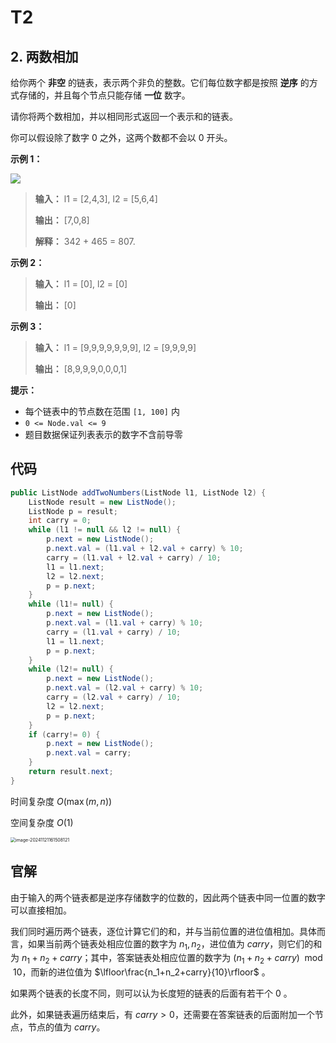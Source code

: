 # T2

## 2. 两数相加 

给你两个 **非空**  的链表，表示两个非负的整数。它们每位数字都是按照 **逆序**  的方式存储的，并且每个节点只能存储 **一位**  数字。

请你将两个数相加，并以相同形式返回一个表示和的链表。

你可以假设除了数字 0 之外，这两个数都不会以 0 开头。

**示例 1：** 

![](http://public.file.lvshuhuai.cn/images\addtwonumber1.jpg)
> **输入：** l1 = \[2,4,3], l2 = \[5,6,4]
>
> **输出：** \[7,0,8]
>
> **解释：** 342 \+ 465 = 807\.

**示例 2：** 

> **输入：** l1 = \[0], l2 = \[0]
> 
>**输出：** \[0]

**示例 3：** 

> **输入：** l1 = \[9,9,9,9,9,9,9], l2 = \[9,9,9,9]
> 
>**输出：** \[8,9,9,9,0,0,0,1]

**提示：** 

*   每个链表中的节点数在范围 `[1, 100]` 内
*   `0 <= Node.val <= 9`
*   题目数据保证列表表示的数字不含前导零

## 代码

```java
public ListNode addTwoNumbers(ListNode l1, ListNode l2) {
    ListNode result = new ListNode();
    ListNode p = result;
    int carry = 0;
    while (l1 != null && l2 != null) {
        p.next = new ListNode();
        p.next.val = (l1.val + l2.val + carry) % 10;
        carry = (l1.val + l2.val + carry) / 10;
        l1 = l1.next;
        l2 = l2.next;
        p = p.next;
    }
    while (l1!= null) {
        p.next = new ListNode();
        p.next.val = (l1.val + carry) % 10;
        carry = (l1.val + carry) / 10;
        l1 = l1.next;
        p = p.next;
    }
    while (l2!= null) {
        p.next = new ListNode();
        p.next.val = (l2.val + carry) % 10;
        carry = (l2.val + carry) / 10;
        l2 = l2.next;
        p = p.next;
    }
    if (carry!= 0) {
        p.next = new ListNode();
        p.next.val = carry;
    }
    return result.next;
}
```

时间复杂度 $O(\max{(m,n)})$

空间复杂度 $O(1)$

<img src="http://public.file.lvshuhuai.cn/images\image-20241121161508121.png" alt="image-20241121161508121" style="zoom:50%;" />

## 官解

由于输入的两个链表都是逆序存储数字的位数的，因此两个链表中同一位置的数字可以直接相加。

我们同时遍历两个链表，逐位计算它们的和，并与当前位置的进位值相加。具体而言，如果当前两个链表处相应位置的数字为 $n_1,n_2$，进位值为 $carry$，则它们的和为 $n_1+n_2+carry$；其中，答案链表处相应位置的数字为 $(n_1+n_2+carry)\mod 10$，而新的进位值为 $\lfloor\frac{n_1+n_2+carry}{10}\rfloor$ 。

如果两个链表的长度不同，则可以认为长度短的链表的后面有若干个 0 。

此外，如果链表遍历结束后，有 $carry>0$，还需要在答案链表的后面附加一个节点，节点的值为 $carry$。